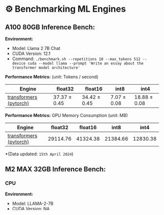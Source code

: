 # ⚙️ Benchmarking ML Engines

## A100 80GB Inference Bench:

**Environment:**
- Model: Llama 2 7B Chat
- CUDA Version: 12.1
- Command: `./benchmark.sh --repetitions 10 --max_tokens 512 --device cuda --model llama --prompt 'Write an essay about the transformer model architecture'`

**Performance Metrics:** (unit: Tokens / second)

| Engine                                      | float32      | float16        | int8          | int4          |
|---------------------------------------------|--------------|----------------|---------------|---------------|
| [transformers (pytorch)](/bench_pytorch/)   | 37.37 ± 0.45 | 34.42 ± 0.45   | 7.07 ± 0.08   | 18.88 ± 0.08  |

**Performance Metrics:** GPU Memory Consumption (unit: MB)

| Engine                                      | float32  | float16  | int8     | int4     |
|---------------------------------------------|----------|----------|----------|----------|
| [transformers (pytorch)](/bench_pytorch/)   | 29114.76 | 41324.38 | 21384.66 | 12830.38 |


*(Data updated: `15th April 2024`)


## M2 MAX 32GB Inference Bench:

### CPU

**Environment:**
- Model: LLAMA-2-7B
- CUDA Version: NA
- Command: `./benchmark.sh --repetitions 10 --max_tokens 512 --device cpu --prompt 'Write an essay about the transformer model architecture'`

**Performance Metrics:** (unit: Tokens / second)
| Engine                                 | float32      | float16      | int8         | int4         |
|----------------------------------------|--------------|--------------|--------------|--------------|
| [candle](/bench_candle/)               |      -       | 3.43 ± 0.02  |      -       |      -       |
| [llama.cpp](/bench_llamacpp/)          |      -       |      -       | 13.24 ± 0.62 | 21.43 ± 0.47 |
| [ctranslate](/bench_ctranslate/)       |      -       |      -       | 1.87 ± 0.14  |      -       |
| [ctransformers](/bench_ctransformers/) |      -       |      -       | 13.50 ± 0.48 | 20.57 ± 2.50 |


### GPU (Metal)

**Command:** `./benchmark.sh --repetitions 10 --max_tokens 512 --device metal --prompt 'Write an essay about the transformer model architecture'`

**Performance Metrics:** (unit: Tokens / second)
| Engine                                  | float32      | float16       | int8         | int4         |
|-----------------------------------------|--------------|---------------|--------------|--------------|
| [llama.cpp](/bench_llamacpp/)           |      -       |      -        | 30.11 ± 0.45 | 44.27 ± 0.12 |
| [ctransformers](/bench_ctransformers/)  |      -       |      -        | 20.75 ± 0.36 | 34.04 ± 2.11 |

*(Data updated: `15th April 2024`)
